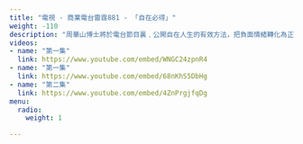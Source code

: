 ```yaml
---
title: "電視 - 商業電台雷霆881 - 「自在必得」"
weight: -110
description: "周華山博士將於電台節目裏﹐公開自在人生的有效方法，把負面情緒轉化為正能量去盡情創造、解開家人間既愛且痛的糾纏，共建有效溝通及幸福家庭，活得輕鬆自在。誠邀閣下準時收聽，與DP同步經歷轉化。"
videos:
- name: "第一集"
  link: https://www.youtube.com/embed/WNGC24zpnR4
- name: "第一集"
  link: https://www.youtube.com/embed/68nKhS5DbHg
- name: "第二集"
  link: https://www.youtube.com/embed/4ZnPrgjfqDg
menu:
  radio:
    weight: 1

---
```

